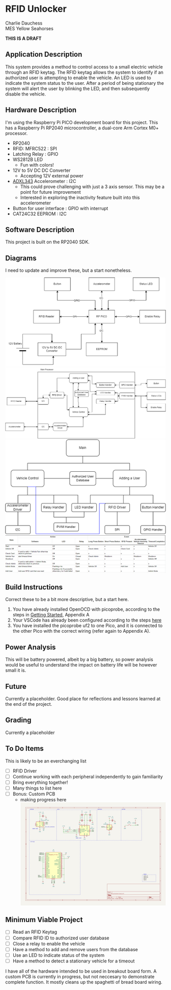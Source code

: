 # RFID Unlocker
Charlie Dauchess  
MES Yellow Seahorses

**THIS IS A DRAFT**

## Application Description
This system provides a method to control access to a small electric vehicle through an RFID keytag.  The RFID keytag allows the system to identify if an authorized user is attempting to enable the vehicle.  An LED is used to indicate the system status to the user.  After a period of being stationary the system will alert the user by blinking the LED, and then subsequently disable the vehicle.



## Hardware Description

I'm using the Raspberry Pi PICO development board for this project.  This has a Raspberry Pi RP2040 microcontroller, a dual-core Arm Cortex M0+ processor. 

- RP2040
- RFID: MFRC522 : SPI
- Latching Relay : GPIO
- WS2812B LED
    - Fun with colors!
- 12V to 5V DC DC Converter
    - Accepting 12V external power
- [ADXL343](https://www.analog.com/media/en/technical-documentation/data-sheets/ADXL343.pdf) Accelerometer : I2C
    - This could prove challenging with just a 3 axis sensor.  This may be a point for future improvement
    - Interested in exploring the inactivity feature built into this accelerometer
- Button for user interface : GPIO with interrupt
- CAT24C32 EEPROM : I2C

## Software Description

This project is built on the RP2040 SDK.

## Diagrams

I need to update and improve these, but a start nonetheless.

![Hardware Diagram](/Images/HardwareDiagram.png)
![Software Diagram](/Images/SoftwareDiagram.png)
![Hierarchy of Control](/Images/HierarchyOfControl.png)
![State Table](/Images/StateTable.png)

## Build Instructions

Correct these to be a bit more descriptive, but a start here.

1. You have already installed OpenOCD with picoprobe, according to the steps in [Getting Started](https://datasheets.raspberrypi.org/pico/getting-started-with-pico.pdf), Appendix A
2. Your VSCode has already been configured according to the steps [here](https://shawnhymel.com/2096/how-to-set-up-raspberry-pi-pico-c-c-toolchain-on-windows-with-vs-code/)
3. You have installed the picoprobe uf2 to one Pico, and it is connected to the other Pico with the correct wiring (refer again to Appendix A).

## Power Analysis

This will be battery powered, albeit by a big battery, so power analysis would be useful to understand the impact on battery life will be however small it is.

## Future

Currently a placeholder.  Good place for reflections and lessons learned at the end of the project.

## Grading

Currently a placeholder

## To Do Items
This is likely to be an everchanging list
- [ ] RFID Driver
- [ ] Continue working with each peripheral independently to gain familiarity
- [ ] Bring everything together!
- [ ] Many things to list here
- [ ] Bonus: Custom PCB
    - making progress here
    ![pcb schematic](/Images/CurrentPCBSchematic.png)


## Minimum Viable Project
- [ ] Read an RFID Keytag
- [ ] Compare RFID ID to authorized user database
- [ ] Close a relay to enable the vehicle
- [ ] Have a method to add and remove users from the database
- [ ] Use an LED to indicate status of the system
- [ ] Have a method to detect a stationary vehicle for a timeout

 I have all of the hardware intended to be used in breakout board form.  A custom PCB is currently in progress, but not neccesary to demonstrate complete function.  It mostly cleans up the spaghetti of bread board wiring. 
